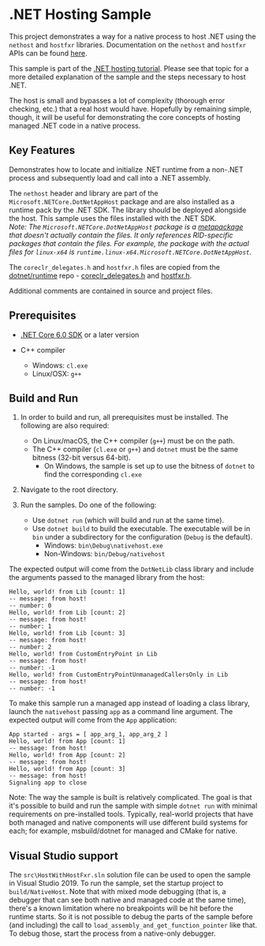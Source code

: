 # .NET Hosting Sample

This project demonstrates a way for a native process to host .NET using the `nethost` and `hostfxr` libraries. Documentation on the `nethost` and `hostfxr` APIs can be found [here](https://github.com/dotnet/runtime/blob/main/docs/design/features/native-hosting.md).

This sample is part of the [.NET hosting tutorial](https://docs.microsoft.com/dotnet/core/tutorials/netcore-hosting). Please see that topic for a more detailed explanation of the sample and the steps necessary to host .NET.

The host is small and bypasses a lot of complexity (thorough error checking, etc.) that a real host would have. Hopefully by remaining simple, though, it will be useful for demonstrating the core concepts of hosting managed .NET code in a native process.

## Key Features

Demonstrates how to locate and initialize .NET runtime from a non-.NET process and subsequently load and call into a .NET  assembly.

The `nethost` header and library are part of the `Microsoft.NETCore.DotNetAppHost` package and are also installed as a runtime pack by the .NET SDK. The library should be deployed alongside the host. This sample uses the files installed with the .NET SDK.  
*Note: The `Microsoft.NETCore.DotNetAppHost` package is a [metapackage](https://docs.microsoft.com/dotnet/core/packages#metapackages) that doesn't actually contain the files. It only references RID-specific packages that contain the files. For example, the package with the actual files for `linux-x64` is `runtime.linux-x64.Microsoft.NETCore.DotNetAppHost`.*

The `coreclr_delegates.h` and `hostfxr.h` files are copied from the [dotnet/runtime](https://github.com/dotnet/runtime) repo - [coreclr_delegates.h](https://github.com/dotnet/runtime/blob/main/src/installer/corehost/cli/coreclr_delegates.h) and [hostfxr.h](https://github.com/dotnet/runtime/blob/main/src/installer/corehost/cli/hostfxr.h).

Additional comments are contained in source and project files.

## Prerequisites

* [.NET Core 6.0 SDK](https://dotnet.microsoft.com/download) or a later version

* C++ compiler
  * Windows: `cl.exe`
  * Linux/OSX: `g++`

## Build and Run

1. In order to build and run, all prerequisites must be installed. The following are also required:

    * On Linux/macOS, the C++ compiler (`g++`) must be on the path.
    * The C++ compiler (`cl.exe` or `g++`) and `dotnet` must be the same bitness (32-bit versus 64-bit).
      * On Windows, the sample is set up to use the bitness of `dotnet` to find the corresponding `cl.exe`

1. Navigate to the root directory.

1. Run the samples. Do one of the following:

    * Use `dotnet run` (which will build and run at the same time).
    * Use `dotnet build` to build the executable. The executable will be in `bin` under a subdirectory for the configuration (`Debug` is the default).
        * Windows: `bin\Debug\nativehost.exe`
        * Non-Windows: `bin/Debug/nativehost`

The expected output will come from the `DotNetLib` class library and include the arguments passed to the managed library from the host:

```console
Hello, world! from Lib [count: 1]
-- message: from host!
-- number: 0
Hello, world! from Lib [count: 2]
-- message: from host!
-- number: 1
Hello, world! from Lib [count: 3]
-- message: from host!
-- number: 2
Hello, world! from CustomEntryPoint in Lib
-- message: from host!
-- number: -1
Hello, world! from CustomEntryPointUnmanagedCallersOnly in Lib
-- message: from host!
-- number: -1
```

To make this sample run a managed app instead of loading a class library, launch the `nativehost` passing `app` as a command line argument. The expected output will come from the `App` application:

```console
App started - args = [ app_arg_1, app_arg_2 ]
Hello, world! from App [count: 1]
-- message: from host!
Hello, world! from App [count: 2]
-- message: from host!
Hello, world! from App [count: 3]
-- message: from host!
Signaling app to close
```

Note: The way the sample is built is relatively complicated. The goal is that it's possible to build and run the sample with simple `dotnet run` with minimal requirements on pre-installed tools. Typically, real-world projects that have both managed and native components will use different build systems for each; for example, msbuild/dotnet for managed and CMake for native.

## Visual Studio support

The `src\HostWithHostFxr.sln` solution file can be used to open the sample in Visual Studio 2019. To run the sample, set the startup project to `build/NativeHost`.
Note that with mixed mode debugging (that is, a debugger that can see both native and managed code at the same time), there's a known limitation where no breakpoints will be hit before the runtime starts. So it is not possible to debug the parts of the sample before (and including) the call to `load_assembly_and_get_function_pointer` like that. To debug those, start the process from a native-only debugger.
